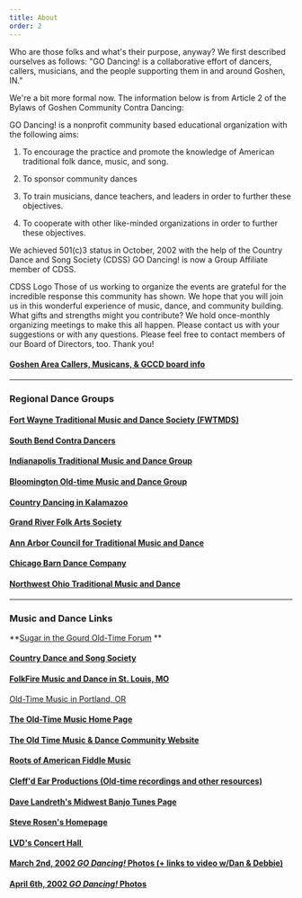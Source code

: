 ```yaml
---
title: About
order: 2
---
```


Who are those folks and what's their purpose, anyway?
We first described ourselves as follows: "GO Dancing! is a collaborative effort of dancers, callers, musicians, and the people supporting them in and around Goshen, IN." 

We're a bit more formal now. The information below is from Article 2 of the Bylaws of Goshen Community Contra Dancing:

GO Dancing! is a nonprofit community based educational organization with the following aims: 

1) To encourage the practice and promote the knowledge of American traditional folk dance, music, and song.

2) To sponsor community dances

3) To train musicians, dance teachers, and leaders in order to further these objectives.

4) To cooperate with other like-minded organizations in order to further these objectives.

We achieved 501(c)3 status in October, 2002 with the help of the Country Dance and Song Society (CDSS) GO Dancing! is now a Group Affiliate member of CDSS.

CDSS Logo
Those of us working to organize the events are grateful for the incredible response this community has shown. We hope that you will join us in this wonderful experience of music, dance, and community building. What gifts and strengths might you contribute? We hold once-monthly organizing meetings to make this all happen. Please contact us with your suggestions or with any questions. Please feel free to contact members of our Board of Directors, too. Thank you!


#### [Goshen Area Callers, Musicans, & GCCD board info](GOTLinks.html)

* * *

### Regional Dance Groups

#### [Fort Wayne Traditional Music and Dance Society (FWTMDS)](http://www.contrafortwayne.org)

#### [South Bend Contra Dancers](http://www.sbcontras.org/)

#### [Indianapolis Traditional Music and Dance Group](http://www.indycontra.org/)

#### [Bloomington Old-time Music and Dance Group](http://bloomingtoncontra.org/)

#### [Country Dancing in Kalamazoo](http://www.albion.edu/math/ram/cdk/)

[**Grand River Folk Arts Society**](http://www.grfolkarts.org/)

#### [Ann Arbor Council for Traditional Music and Dance](http://aactmad.org/)

#### [Chicago Barn Dance Company](http://www.chicagobarndance.com/)

#### [Northwest Ohio Traditional Music and Dance](http://www.notmad.org/)

<center>

* * *

</center>

### Music and Dance Links  

**[Sugar in the Gourd Old-Time Forum](http://forum.sugarinthegourd.com/index.php) **

#### [Country Dance and Song Society](http://www.cdss.org/)

#### [FolkFire Music and Dance in St. Louis, MO](http://www.FolkFire.org/)

[Old-Time Music in Portland, OR](http://www.bubbaguitar.com/)  

#### [The Old-Time Music Home Page](http://www.oldtimemusic.com/)

#### [The Old Time Music & Dance Community Website](http://oldtimemusicanddance.homestead.com/)

#### [Roots of American Fiddle Music](http://www.1001tunes.com/)

#### [Cleff'd Ear Productions (Old-time recordings and other resources)](mailto:cleffd_ear@yahoo.com)

#### [Dave Landreth's Midwest Banjo Tunes Page](http://www.banjoboysbrain.com/)

#### [Steve Rosen's Homepage](http://www.rosenbanjo.com/)

#### [LVD's Concert Hall ](http://lvds.info/)

#### [March 2nd, 2002 _GO Dancing!_ Photos (+ links to video w/Dan & Debbie)](/3-2-02.html)

#### [April 6th, 2002 _GO Dancing!_ Photos](/4-6-02.html)